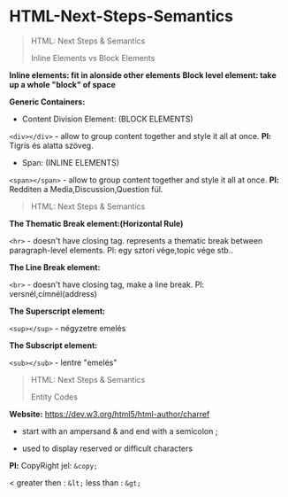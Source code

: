 # HTML-Next-Steps-Semantics
> HTML: Next Steps & Semantics
> 
> Inline Elements vs Block Elements
>
**Inline elements: fit in alonside other elements**
**Block level element: take up a whole "block" of space**


**Generic Containers:**

- Content Division Element: (BLOCK ELEMENTS)

```<div></div>``` - allow to group content together and style it all at once. **Pl:** Tigris és alatta szöveg.

- Span: (INLINE ELEMENTS)

```<span></span>``` - allow to group content together and style it all at once. **Pl:** Redditen a Media,Discussion,Question fül.


>
> HTML: Next Steps & Semantics
>
>
**The Thematic Break element:(Horizontal Rule)**

```<hr>``` - doesn't have closing tag. represents a thematic break between paragraph-level elements. Pl: egy sztori vége,topic vége stb..

**The Line Break element:**

```<br>``` - doesn't have closing tag, make a line break. Pl: versnél,címnél(address)


**The Superscript element:**

```<sup></sup>``` - négyzetre emelés


**The Subscript element:**

```<sub></sub>``` - lentre "emelés"


>
> HTML: Next Steps & Semantics
> 
> Entity Codes
>
**Website:** https://dev.w3.org/html5/html-author/charref

- start with an ampersand & and end with a semicolon ;

- used to display reserved or difficult characters

**Pl:**
CopyRight jel: ```&copy;```

< greater then : ```&lt;``` 
less than : ```&gt;```

